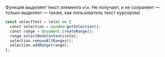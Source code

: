 Функция выделяет текст элемента `ele`. Не получает, и не сохраняет — только выделяет — также, как пользователь текст курсором)

```javascript
const selectText = (ele) => {
  const selection = window.getSelection();
  const range = document.createRange();
  range.selectNodeContents(ele);
  selection.removeAllRanges();
  selection.addRange(range);
};
```
